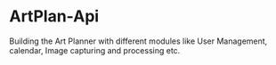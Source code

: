 # ArtPlan-Api
Building the Art Planner with different modules like User Management, calendar, Image capturing and processing etc.

